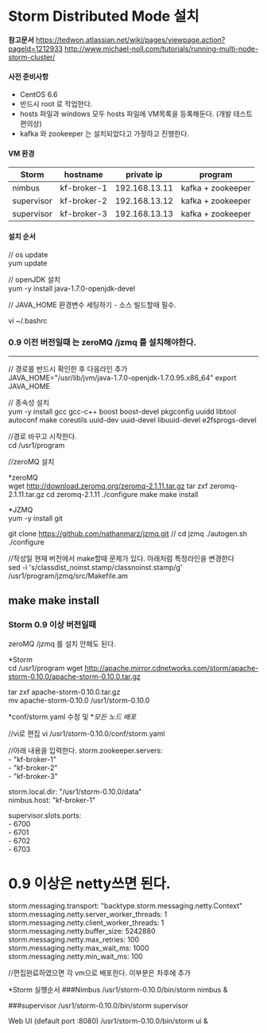 ﻿# Storm Distributed Mode 설치


**참고문서**
https://tedwon.atlassian.net/wiki/pages/viewpage.action?pageId=1212933
http://www.michael-noll.com/tutorials/running-multi-node-storm-cluster/


#### 사전 준비사항
* CentOS 6.6 
* 반드시 root 로 작업한다. 
* hosts 파일과 windows 모두 hosts  파일에 VM목록을 등록해둔다. (개발 테스트 편의상)
* kafka 와 zookeeper 는 설치되었다고 가정하고 진행한다. 

#### VM 환경
Storm  | hostname  | private ip | program
------------ | ------------ | ------------- | -------------
nimbus | kf-broker-1  |  192.168.13.11   |  kafka + zookeeper
supervisor | kf-broker-2   |  192.168.13.12  |  kafka + zookeeper
supervisor | kf-broker-3   |  192.168.13.13  |  kafka + zookeeper


#### 설치 순서

// os update  
yum update

// openJDK  설치   
yum -y install java-1.7.0-openjdk-devel

// JAVA_HOME 환경변수 세팅하기 - 소스 빌드할때 필수.

vi ~/.bashrc


### 0.9 이전 버전일때 는  zeroMQ /jzmq 를 설치해야한다. 
--------------------------------------------------------- 


// 경로를 반드시 확인한 후 다음라인 추가   
JAVA_HOME="/usr/lib/jvm/java-1.7.0-openjdk-1.7.0.95.x86_64"
export JAVA_HOME

// 종속성 설치   
yum -y install gcc gcc-c++ boost boost-devel pkgconfig uuidd libtool autoconf make coreutils uuid-dev uuid-devel libuuid-devel e2fsprogs-devel


//경로 바꾸고 시작한다.   
cd /usr1/program

//zeroMQ 설치  

*zeroMQ  
wget http://download.zeromq.org/zeromq-2.1.11.tar.gz
tar zxf zeromq-2.1.11.tar.gz
cd zeromq-2.1.11
./configure
make
make install

*JZMQ  
yum -y install git

git clone https://github.com/nathanmarz/jzmq.git // 
cd jzmq
./autogen.sh
./configure

//작성일 현재 버전에서 make할때  문제가 있다.  아래처럼 특정라인을 변경한다   
sed -i 's/classdist_noinst.stamp/classnoinst.stamp/g' /usr1/program/jzmq/src/Makefile.am

make
make install
---------------------------------------------------------

###  Storm 0.9 이상 버전일때

 zeroMQ /jzmq 를 설치 안해도 된다. 

*Storm  
cd /usr1/program
wget http://apache.mirror.cdnetworks.com/storm/apache-storm-0.10.0/apache-storm-0.10.0.tar.gz


tar zxf apache-storm-0.10.0.tar.gz  
mv apache-storm-0.10.0  /usr1/storm-0.10.0




*conf/storm.yaml 수정 및 **모든 노드 배포*  

//vi로 편집
vi /usr1/storm-0.10.0/conf/storm.yaml 

//아래 내용을 입력한다. 
storm.zookeeper.servers:  
    - "kf-broker-1"  
    - "kf-broker-2"  
	- "kf-broker-3"  

storm.local.dir: "/usr1/storm-0.10.0/data"  
nimbus.host: "kf-broker-1"  


supervisor.slots.ports:  
    - 6700  
    - 6701  
    - 6702  
    - 6703  

# 0.9  이상은 netty쓰면 된다. 
storm.messaging.transport: "backtype.storm.messaging.netty.Context"
storm.messaging.netty.server_worker_threads: 1
storm.messaging.netty.client_worker_threads: 1
storm.messaging.netty.buffer_size: 5242880
storm.messaging.netty.max_retries: 100
storm.messaging.netty.max_wait_ms: 1000
storm.messaging.netty.min_wait_ms: 100
	
	
	
//편집완료하였으면 각 vm으로 배포한다. 
이부분은 차후에 추가 	
	


*Storm 실행순서 
###Nimbus
/usr1/storm-0.10.0/bin/storm nimbus &

###supervisor
/usr1/storm-0.10.0/bin/storm supervisor

Web UI (default port :8080)
/usr1/storm-0.10.0/bin/storm ui  &